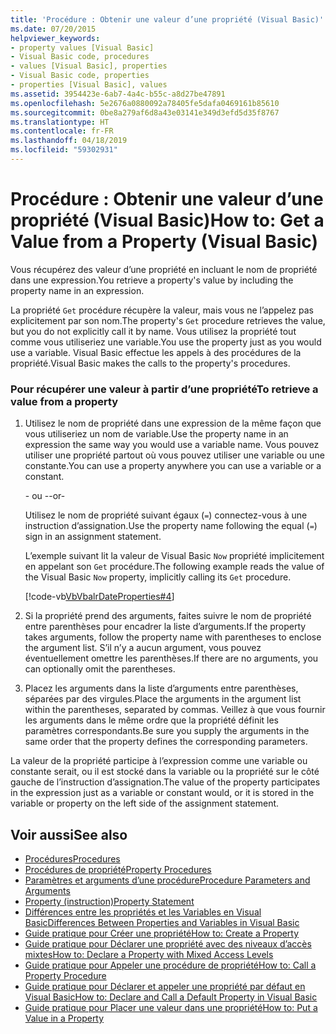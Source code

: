 ```yaml
---
title: 'Procédure : Obtenir une valeur d’une propriété (Visual Basic)'
ms.date: 07/20/2015
helpviewer_keywords:
- property values [Visual Basic]
- Visual Basic code, procedures
- values [Visual Basic], properties
- Visual Basic code, properties
- properties [Visual Basic], values
ms.assetid: 3954423e-6ab7-4a4c-b55c-a8d27be47891
ms.openlocfilehash: 5e2676a0880092a78405fe5dafa0469161b85610
ms.sourcegitcommit: 0be8a279af6d8a43e03141e349d3efd5d35f8767
ms.translationtype: HT
ms.contentlocale: fr-FR
ms.lasthandoff: 04/18/2019
ms.locfileid: "59302931"
---
```

# <a name="how-to-get-a-value-from-a-property-visual-basic"></a><span data-ttu-id="8eaec-102">Procédure : Obtenir une valeur d’une propriété (Visual Basic)</span><span class="sxs-lookup"><span data-stu-id="8eaec-102">How to: Get a Value from a Property (Visual Basic)</span></span>
<span data-ttu-id="8eaec-103">Vous récupérez des valeur d’une propriété en incluant le nom de propriété dans une expression.</span><span class="sxs-lookup"><span data-stu-id="8eaec-103">You retrieve a property's value by including the property name in an expression.</span></span>  
  
 <span data-ttu-id="8eaec-104">La propriété `Get` procédure récupère la valeur, mais vous ne l’appelez pas explicitement par son nom.</span><span class="sxs-lookup"><span data-stu-id="8eaec-104">The property's `Get` procedure retrieves the value, but you do not explicitly call it by name.</span></span> <span data-ttu-id="8eaec-105">Vous utilisez la propriété tout comme vous utiliseriez une variable.</span><span class="sxs-lookup"><span data-stu-id="8eaec-105">You use the property just as you would use a variable.</span></span> <span data-ttu-id="8eaec-106">Visual Basic effectue les appels à des procédures de la propriété.</span><span class="sxs-lookup"><span data-stu-id="8eaec-106">Visual Basic makes the calls to the property's procedures.</span></span>  
  
### <a name="to-retrieve-a-value-from-a-property"></a><span data-ttu-id="8eaec-107">Pour récupérer une valeur à partir d’une propriété</span><span class="sxs-lookup"><span data-stu-id="8eaec-107">To retrieve a value from a property</span></span>  
  
1. <span data-ttu-id="8eaec-108">Utilisez le nom de propriété dans une expression de la même façon que vous utiliseriez un nom de variable.</span><span class="sxs-lookup"><span data-stu-id="8eaec-108">Use the property name in an expression the same way you would use a variable name.</span></span> <span data-ttu-id="8eaec-109">Vous pouvez utiliser une propriété partout où vous pouvez utiliser une variable ou une constante.</span><span class="sxs-lookup"><span data-stu-id="8eaec-109">You can use a property anywhere you can use a variable or a constant.</span></span>  
  
     <span data-ttu-id="8eaec-110">- ou -</span><span class="sxs-lookup"><span data-stu-id="8eaec-110">-or-</span></span>  
  
     <span data-ttu-id="8eaec-111">Utilisez le nom de propriété suivant égaux (`=`) connectez-vous à une instruction d’assignation.</span><span class="sxs-lookup"><span data-stu-id="8eaec-111">Use the property name following the equal (`=`) sign in an assignment statement.</span></span>  
  
     <span data-ttu-id="8eaec-112">L’exemple suivant lit la valeur de Visual Basic `Now` propriété implicitement en appelant son `Get` procédure.</span><span class="sxs-lookup"><span data-stu-id="8eaec-112">The following example reads the value of the Visual Basic `Now` property, implicitly calling its `Get` procedure.</span></span>  
  
     [!code-vb[VbVbalrDateProperties#4](~/samples/snippets/visualbasic/VS_Snippets_VBCSharp/VbVbalrDateProperties/VB/Module1.vb#4)]  
  
2. <span data-ttu-id="8eaec-113">Si la propriété prend des arguments, faites suivre le nom de propriété entre parenthèses pour encadrer la liste d’arguments.</span><span class="sxs-lookup"><span data-stu-id="8eaec-113">If the property takes arguments, follow the property name with parentheses to enclose the argument list.</span></span> <span data-ttu-id="8eaec-114">S’il n’y a aucun argument, vous pouvez éventuellement omettre les parenthèses.</span><span class="sxs-lookup"><span data-stu-id="8eaec-114">If there are no arguments, you can optionally omit the parentheses.</span></span>  
  
3. <span data-ttu-id="8eaec-115">Placez les arguments dans la liste d’arguments entre parenthèses, séparées par des virgules.</span><span class="sxs-lookup"><span data-stu-id="8eaec-115">Place the arguments in the argument list within the parentheses, separated by commas.</span></span> <span data-ttu-id="8eaec-116">Veillez à que vous fournir les arguments dans le même ordre que la propriété définit les paramètres correspondants.</span><span class="sxs-lookup"><span data-stu-id="8eaec-116">Be sure you supply the arguments in the same order that the property defines the corresponding parameters.</span></span>  
  
 <span data-ttu-id="8eaec-117">La valeur de la propriété participe à l’expression comme une variable ou constante serait, ou il est stocké dans la variable ou la propriété sur le côté gauche de l’instruction d’assignation.</span><span class="sxs-lookup"><span data-stu-id="8eaec-117">The value of the property participates in the expression just as a variable or constant would, or it is stored in the variable or property on the left side of the assignment statement.</span></span>  
  
## <a name="see-also"></a><span data-ttu-id="8eaec-118">Voir aussi</span><span class="sxs-lookup"><span data-stu-id="8eaec-118">See also</span></span>

- [<span data-ttu-id="8eaec-119">Procédures</span><span class="sxs-lookup"><span data-stu-id="8eaec-119">Procedures</span></span>](./index.md)
- [<span data-ttu-id="8eaec-120">Procédures de propriété</span><span class="sxs-lookup"><span data-stu-id="8eaec-120">Property Procedures</span></span>](./property-procedures.md)
- [<span data-ttu-id="8eaec-121">Paramètres et arguments d’une procédure</span><span class="sxs-lookup"><span data-stu-id="8eaec-121">Procedure Parameters and Arguments</span></span>](./procedure-parameters-and-arguments.md)
- [<span data-ttu-id="8eaec-122">Property (instruction)</span><span class="sxs-lookup"><span data-stu-id="8eaec-122">Property Statement</span></span>](../../../../visual-basic/language-reference/statements/property-statement.md)
- [<span data-ttu-id="8eaec-123">Différences entre les propriétés et les Variables en Visual Basic</span><span class="sxs-lookup"><span data-stu-id="8eaec-123">Differences Between Properties and Variables in Visual Basic</span></span>](./differences-between-properties-and-variables.md)
- [<span data-ttu-id="8eaec-124">Guide pratique pour Créer une propriété</span><span class="sxs-lookup"><span data-stu-id="8eaec-124">How to: Create a Property</span></span>](./how-to-create-a-property.md)
- [<span data-ttu-id="8eaec-125">Guide pratique pour Déclarer une propriété avec des niveaux d’accès mixtes</span><span class="sxs-lookup"><span data-stu-id="8eaec-125">How to: Declare a Property with Mixed Access Levels</span></span>](./how-to-declare-a-property-with-mixed-access-levels.md)
- [<span data-ttu-id="8eaec-126">Guide pratique pour Appeler une procédure de propriété</span><span class="sxs-lookup"><span data-stu-id="8eaec-126">How to: Call a Property Procedure</span></span>](./how-to-call-a-property-procedure.md)
- [<span data-ttu-id="8eaec-127">Guide pratique pour Déclarer et appeler une propriété par défaut en Visual Basic</span><span class="sxs-lookup"><span data-stu-id="8eaec-127">How to: Declare and Call a Default Property in Visual Basic</span></span>](./how-to-declare-and-call-a-default-property.md)
- [<span data-ttu-id="8eaec-128">Guide pratique pour Placer une valeur dans une propriété</span><span class="sxs-lookup"><span data-stu-id="8eaec-128">How to: Put a Value in a Property</span></span>](./how-to-put-a-value-in-a-property.md)
